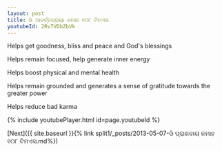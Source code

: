 ```yaml
---
layout: post
title: ଓଁ ଆବର୍ତ୍ତତ୍ରାୟା ନମାହ ୧୦୮ ଟିମଏସ
youtubeId: 2Rv7VDbZbVk
---
```

 
 
Helps get goodness, bliss and peace and God's blessings
 
Helps remain focused, help generate inner energy 
 
Helps boost physical and mental health 
 
Helps remain grounded and generates a sense of gratitude towards the greater power 
 
Helps reduce bad karma
 
 
 
 


{% include youtubePlayer.html id=page.youtubeId %}
 
[Next]({{ site.baseurl }}{% link  split1/_posts/2013-05-07-ଓଁ ପ୍ରାଣବାୟ ନମାହ ୧୦୮ ଟିମଏସ.md%})
 
